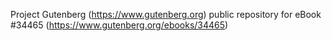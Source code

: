 Project Gutenberg (https://www.gutenberg.org) public repository for eBook #34465 (https://www.gutenberg.org/ebooks/34465)
